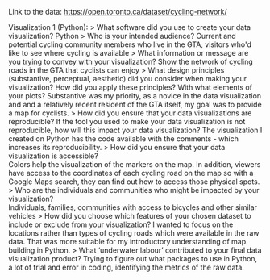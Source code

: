 Link to the data: https://open.toronto.ca/dataset/cycling-network/

Visualization 1 (Python):
    > What software did you use to create your data visualization?
      Python
    > Who is your intended audience? 
      Current and potential cycling community members who live in the GTA, visitors who'd like to see where cycling is available 
    > What information or message are you trying to convey with your visualization? 
      Show the network of cycling roads in the GTA that cyclists can enjoy 
    > What design principles (substantive, perceptual, aesthetic) did you consider when making your visualization? How did you apply these principles? With what elements of your plots? 
      Substantive was my priority, as a novice in the data visualization and and a relatively recent resident of the GTA itself, my goal was to provide a map for cyclists.
    > How did you ensure that your data visualizations are reproducible? If the tool you used to make your data visualization is not reproducible, how will this impact your data visualization? 
      The visualization I created on Python has the code available with the comments - which increases its reproducibility.
    > How did you ensure that your data visualization is accessible?  
      Colors help the visualization of the markers on the map. In addition, viewers have access to the coordinates of each cycling road on the map so with a Google Maps search, they can find out how to access those physical spots. 
    > Who are the individuals and communities who might be impacted by your visualization?  
      Individuals, families, communities with access to bicycles and other similar vehicles
    > How did you choose which features of your chosen dataset to include or exclude from your visualization? 
      I wanted to focus on the locations rather than types of cycling roads which were available in the raw data. That was more suitable for my introductory understanding of map building in Python.
    > What ‘underwater labour’ contributed to your final data visualization product?
      Trying to figure out what packages to use in Python, a lot of trial and error in coding, identifying the metrics of the raw data.